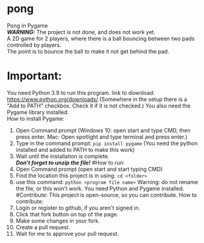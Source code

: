 # pong
Pong in Pygame  
**_WARNING:_**  The project is not done, and does not work yet.  
A 2D game for 2 players, where there is a ball bouncing between two pads controlled by players.  
The point is to bounce the ball to make it not get behind the pad.
# Important:
You need Python 3.9 to run this program. link to download: https://www.python.org/downloads/ (Somewhere in the setup there is a "Add to PATH" checkbox. Check it if it is not checked.) 
You also need the Pygame library installed.  
How to install Pygame:  
1. Open Command prompt (Windows 10: open start and type CMD, then press enter. Mac: Open spotlight and type terminal and press enter.)  
2. Type in the command prompt: `pip install pygame` (You need the python installed and added to PATH to make this work)
3. Wait until the installation is complete.  
**_Don't forget to unzip the file!_**
#How to run: 
1. Open Command prompt (open start and start typing CMD)
2. Find the location this project is in using: `cd <folder>`
3. use this command: `python <program file name>` Warning: do not rename the file, or this won't work. You need Python and Pygame installed.
#Contribute:
This project is open-source, so you can contribute.
How to contribute:
1. Login or register to github, if you aren't signed in.
2. Click that fork button on top of the page.
3. Make some changes in your fork.
4. Create a pull request.
5. Wait for me to approve your pull request.
